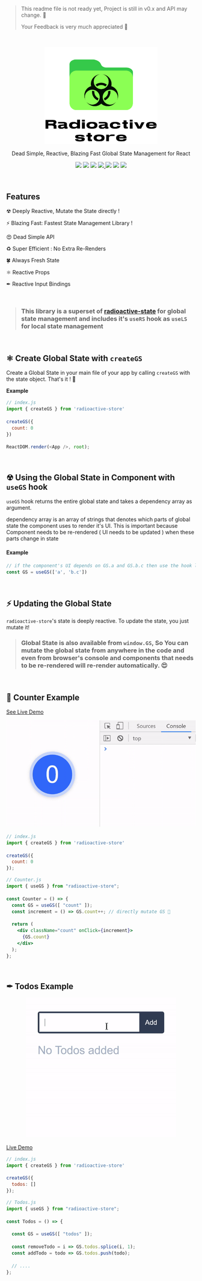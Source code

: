 > This readme file is not ready yet, Project is still in v0.x and API may change. 🔨
>
> Your Feedback is very much appreciated 🙏

<br/>

<p align='center'>
  <img src='img/logo.svg' width='300'/>
</p>

<p align='center'> Dead Simple, Reactive, Blazing Fast Global State Management for React </p>


<!-- primary badges -------------------------------------->
<p align="center">
  <!-- version -->
  <img src='https://img.shields.io/github/package-json/v/MananTank/radioactive-store?color=blue&label=npm&style=flat' />
  <!-- size -->
  <img src='https://img.shields.io/bundlephobia/minzip/radioactive-store?color=success&label=size' />
  <!-- downloads npm per week  -->
  <img src='https://img.shields.io/npm/dw/radioactive-store?color=blueviolet' />
  <!-- chat -->
  <a href='https://join.slack.com/t/radioactive-store/shared_invite/zt-gwd1rsvr-vkoizw5RG5rk9rwsdgT3gQ'>
    <img src='https://img.shields.io/badge/Chat-Slack-red'>
  </a>
  <!-- stars -->
  <img src='https://img.shields.io/github/stars/MananTank/radioactive-store?style=social&color=%23FFB31A' />
  <!-- follow -->
  <img src='https://img.shields.io/github/followers/MananTank?label=Follow&style=social&color=%23FFB31A' />
  <!-- Twitter intent -->
  <a href='https://twitter.com/intent/tweet?url=https%3A%2F%2Fgithub.com%2FMananTank%2Fradioactive-store&via=MananTank_&text=Make%20your%20@reactjs%20App%20Truly%20Reactive%20with%20radioactive-store&hashtags=react%2CradioactiveState' target='_blank'>
    <img src='https://img.shields.io/twitter/url/http/shields.io.svg?style=social'/>
  </a>
</p>

<!-- Coverage badges ---------------------------------- -->
<!-- <p align='center'>
  <img src='https://img.shields.io/badge/Stmts-100%25-success' />
  <img src='https://img.shields.io/badge/Branch-100%25-success' />
  <img src='https://img.shields.io/badge/Funcs-100%25-success' />
  <img src='https://img.shields.io/badge/Lines-100%25-success' />
</p>
<br/> -->


<br/>

## Features

☢ Deeply Reactive, Mutate the State directly !

⚡ Blazing Fast: Fastest State Management Library !

😍 Dead Simple API

♻ Super Efficient : No Extra Re-Renders

🍀 Always Fresh State

⚛ Reactive Props

✒ Reactive Input Bindings


<br />

> ### This library is a superset of [radioactive-state](https://github.com/MananTank/radioactive-state) for global state management and includes it's `useRS` hook as `useLS` for local state management


<br/>

## ⚛ Create Global State with `createGS`

Create a Global State in your main file of your app  by calling `createGS` with the state object. That's it ! 🙌

**Example**

```js
// index.js
import { createGS } from 'radioactive-store'

createGS({
  count: 0
})

ReactDOM.render(<App />, root);
```
<br/>


## ☢ Using the Global State in Component with `useGS` hook

`useGS` hook returns the entire global state and takes a dependency array as argument.

dependency array is an array of strings that denotes which parts of global state the component uses to render it's UI. This is important because Component needs to be re-rendered ( UI needs to be updated ) when these parts change in state

#### Example

```js
// if the component's UI depends on GS.a and GS.b.c then use the hook like this:
const GS = useGS(['a', 'b.c'])
```

<br/>

## ⚡ Updating the Global State

`radioactive-store`'s state is deeply reactive. To update the state, you just mutate it!


> ### Global State is also available from `window.GS`, So You can mutate the global state from anywhere in the code and even from browser's console and components that needs to be re-rendered will re-render automatically. 😍

<br/>

## 🧁 Counter Example

[See Live Demo](https://codesandbox.io/s/counter-example-radioactive-store-1yly9?file=/src/Counter.js)

<p align='center'>
  <img src='img/counter.gif' width='600'/>
</p>

```jsx
// index.js
import { createGS } from 'radioactive-store'

createGS({
  count: 0
});
```


```jsx
// Counter.js
import { useGS } from "radioactive-store";

const Counter = () => {
  const GS = useGS([ "count" ]);
  const increment = () => GS.count++; // directly mutate GS 🙌

  return (
    <div className="count" onClick={increment}>
      {GS.count}
    </div>
  );
};
```


<br/>

## ✒ Todos Example

<p align='center'>
  <img src='img/todos.gif' width='400'>
</p>

[Live Demo](https://codesandbox.io/s/todos-radioactive-store-x412g?file=/src/Todos.js)

```jsx
// index.js
import { createGS } from 'radioactive-store'

createGS({
  todos: []
});
```

```jsx
// Todos.js
import { useGS } from "radioactive-store";

const Todos = () => {

  const GS = useGS([ "todos" ]);

  const removeTodo = i => GS.todos.splice(i, 1);
  const addTodo = todo => GS.todos.push(todo);

  // ....
};
```
<br/>

